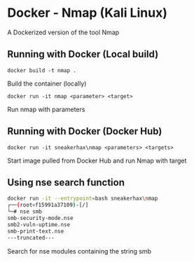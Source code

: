 # Docker - Nmap (Kali Linux)

A Dockerized version of the tool Nmap

## Running with Docker (Local build)

```docker build -t nmap .```

Build the container (locally)

```docker run -it nmap <parameter> <target>```

Run nmap with parameters

## Running with Docker (Docker Hub)

```docker run -it sneakerhax\nmap <parameters> <targets>```

Start image pulled from Docker Hub and run Nmap with target

## Using nse search function

```bash
docker run -it --entrypoint=bash sneakerhax\nmap
┌──(root💀f15991a37109)-[/]
└─# nse smb
smb-security-mode.nse
smb2-vuln-uptime.nse
smb-print-text.nse
---truncated---
```

Search for nse modules containing the string smb
